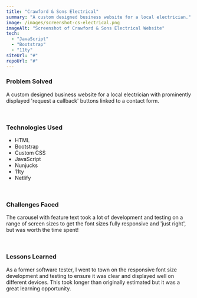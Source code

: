 ```yaml
---
title: "Crawford & Sons Electrical"
summary: "A custom designed business website for a local electrician."
image: /images/screenshot-cs-electrical.png
imageAlt: "Screenshot of Crawford & Sons Electrical Website"
tech:
  - "JavaScript"
  - "Bootstrap"
  - "11ty"
siteUrl: "#"
repoUrl: "#"
---
```


### Problem Solved

A custom designed business website for a local electrician with prominently displayed 'request a callback' buttons linked to a contact form.

<br>

### Technologies Used

- HTML
- Bootstrap
- Custom CSS
- JavaScript
- Nunjucks
- 11ty
- Netlify

<br>

### Challenges Faced

The carousel with feature text took a lot of development and testing on a range of screen sizes to get the font sizes fully responsive and 'just right', but was worth the time spent!

<br>

### Lessons Learned

As a former software tester, I went to town on the responsive font size development and testing to ensure it was clear and displayed well on different devices. This took longer than originally estimated but it was a great learning opportunity.

<br>
